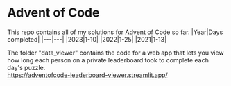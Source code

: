 # Advent of Code
This repo contains all of my solutions for Advent of Code so far.
|Year|Days completed|
|---|---|
|2023|1-10|
|2022|1-25|
|2021|1-13|

The folder "data_viewer" contains the code for a web app that lets you view how long each person on a private leaderboard took to complete each day's puzzle.\
https://adventofcode-leaderboard-viewer.streamlit.app/
